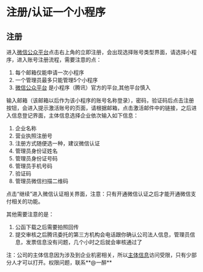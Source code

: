 # 注册/认证一个小程序

## 注册
进入[微信公众平台](https://mp.weixin.qq.com/)点击右上角的立即注册，会出现选择账号类型界面，请选择小程序，进入账号注册流程，需要注意的点：

1. 每个邮箱仅能申请一次小程序
2. 一个管理员最多只能管理5个小程序
3. [微信公众平台](https://mp.weixin.qq.com/) 是小程序（腾讯）官方的平台,其他平台慎入

输入邮箱（该邮箱以后作为该小程序的账号名称登录），密码，验证码后点击注册按钮，会进入提示激活账号的页面，请根据邮箱，点击激活邮件中的链接，之后进入信息登记界面，主体信息选择企业依次输入如下信息：

1. 企业名称
2. 营业执照注册号
3. 注册方式随便选一种，建议微信认证
4. 管理员身份证姓名
5. 管理员身份证号码
6. 管理员手机号码
7. 验证码
8. 管理员微信扫描二维码

点击“继续”进入微信认证相关界面，注意：只有开通微信认证之后才能开通微信支付相关的功能。

其他需要注意的是：

1. 公函下载之后需要拍照回传
2. 提交审核之后腾讯委托的第三方机构会电话跟你确认公司法人信息，管理员信息，发票信息没有问题，几个小时之后就会审核通过了

注：公司的主体信息因为涉及到企业机密相关，所以[主体信息](http://wiki.51wakeup.com/confluence/pages/viewpage.action?pageId=3145924)访问受限，只有少部分人才可以打开。权限问题，联系**@一醉**